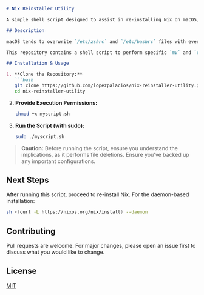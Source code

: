 ```markdown
# Nix Reinstaller Utility

A simple shell script designed to assist in re-installing Nix on macOS, especially after an OS update.

## Description

macOS tends to overwrite `/etc/zshrc` and `/etc/bashrc` files with every update. Since Nix installs configurations to these files, this script helps in preparing the environment for a fresh Nix installation after such updates.

This repository contains a shell script to perform specific `mv` and `rm` operations to cater to this specific Nix installation issue.

## Installation & Usage

1. **Clone the Repository:**
   ```bash
   git clone https://github.com/lopezpalacios/nix-reinstaller-utility.git
   cd nix-reinstaller-utility
   ```

2. **Provide Execution Permissions:**
   ```bash
   chmod +x myscript.sh
   ```

3. **Run the Script (with sudo):**
   ```bash
   sudo ./myscript.sh
   ```

> **Caution:** Before running the script, ensure you understand the implications, as it performs file deletions. Ensure you've backed up any important configurations.

## Next Steps

After running this script, proceed to re-install Nix. For the daemon-based installation:

```bash
sh <(curl -L https://nixos.org/nix/install) --daemon
```

## Contributing

Pull requests are welcome. For major changes, please open an issue first to discuss what you would like to change.

## License

[MIT](https://choosealicense.com/licenses/mit/)
```
